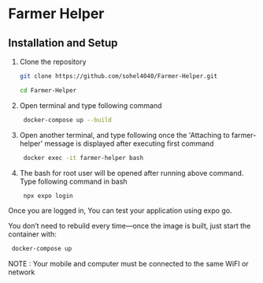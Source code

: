 # Farmer Helper

## Installation and Setup

1. Clone the repository

   ```bash
   git clone ﻿https://github.com/sohel4040/Farmer-Helper.git 
   ```

   ```bash
   cd Farmer-Helper
   ```


2. Open terminal and type following command

   ```bash
    docker-compose up --build
   ```
3. Open another terminal, and type following once the 'Attaching to farmer-helper' message is displayed after executing first command

   ```bash
    docker exec -it farmer-helper bash
   ```
   
4. The bash for root user will be opened after running above command. Type following command in bash

   ```bash
    npx expo login
   ```

Once you are logged in, You can test your application using expo go.

You don’t need to rebuild every time—once the image is built, just start the container with:

   ```bash
    docker-compose up
   ```

NOTE : Your mobile and computer must be connected to the same WiFI or network

